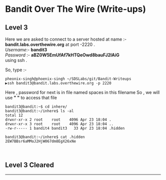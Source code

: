 # Bandit Over The Wire (Write-ups)

## Level 3

Here we are asked to connect to a server hosted at name :- **bandit.labs.overthewire.org** at port -2220 .</br>
_Username_:- **bandit3** </br>
_Password_ :- **aBZ0W5EmUfAf7kHTQeOwd8bauFJ2lAiG**
</br>
using ssh .

So, type :- </br>
```console
pheonix-singh@phoenix-singh ~/SDSLabs/git/Bandit-Writeups   
▶ssh bandit3@bandit.labs.overthewire.org -p 2220
```
Here , password for next is in file named spaces in this filename
So , we will use  **" "**   to access that file

```console
bandit3@bandit:~$ cd inhere/
bandit3@bandit:~/inhere$ ls -al
total 12
drwxr-xr-x 2 root    root    4096 Apr 23 18:04 .
drwxr-xr-x 3 root    root    4096 Apr 23 18:04 ..
-rw-r----- 1 bandit4 bandit3   33 Apr 23 18:04 .hidden

bandit3@bandit:~/inhere$ cat .hidden
2EW7BBsr6aMMoJ2HjW067dm8EgX26xNe



```

## Level 3 Cleared
---